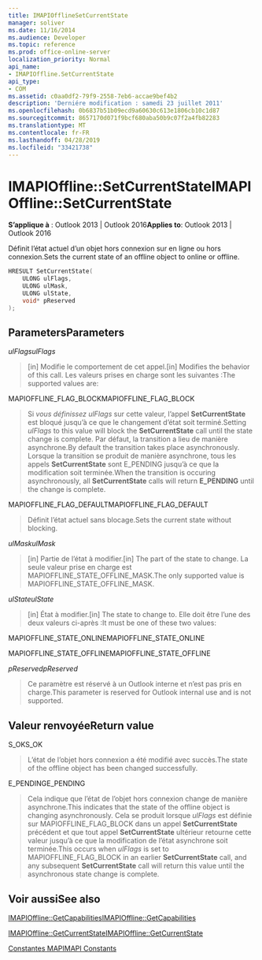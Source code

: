 ```yaml
---
title: IMAPIOfflineSetCurrentState
manager: soliver
ms.date: 11/16/2014
ms.audience: Developer
ms.topic: reference
ms.prod: office-online-server
localization_priority: Normal
api_name:
- IMAPIOffline.SetCurrentState
api_type:
- COM
ms.assetid: c0aa0df2-79f9-2558-7eb6-accae9bef4b2
description: 'Derniére modification : samedi 23 juillet 2011'
ms.openlocfilehash: 0b6837b51b09ecd9a60630c613e1806cb10c1d87
ms.sourcegitcommit: 8657170d071f9bcf680aba50b9c07f2a4fb82283
ms.translationtype: MT
ms.contentlocale: fr-FR
ms.lasthandoff: 04/28/2019
ms.locfileid: "33421738"
---
```

# <a name="imapiofflinesetcurrentstate"></a><span data-ttu-id="307cf-103">IMAPIOffline::SetCurrentState</span><span class="sxs-lookup"><span data-stu-id="307cf-103">IMAPIOffline::SetCurrentState</span></span>

  
  
<span data-ttu-id="307cf-104">**S’applique à** : Outlook 2013 | Outlook 2016</span><span class="sxs-lookup"><span data-stu-id="307cf-104">**Applies to**: Outlook 2013 | Outlook 2016</span></span> 
  
<span data-ttu-id="307cf-105">Définit l’état actuel d’un objet hors connexion sur en ligne ou hors connexion.</span><span class="sxs-lookup"><span data-stu-id="307cf-105">Sets the current state of an offline object to online or offline.</span></span>
  
```cpp
HRESULT SetCurrentState( 
    ULONG ulFlags, 
    ULONG ulMask, 
    ULONG ulState, 
    void* pReserved 
);
```

## <a name="parameters"></a><span data-ttu-id="307cf-106">Parameters</span><span class="sxs-lookup"><span data-stu-id="307cf-106">Parameters</span></span>

 <span data-ttu-id="307cf-107">_ulFlags_</span><span class="sxs-lookup"><span data-stu-id="307cf-107">_ulFlags_</span></span>
  
> <span data-ttu-id="307cf-108">[in] Modifie le comportement de cet appel.</span><span class="sxs-lookup"><span data-stu-id="307cf-108">[in] Modifies the behavior of this call.</span></span> <span data-ttu-id="307cf-109">Les valeurs prises en charge sont les suivantes :</span><span class="sxs-lookup"><span data-stu-id="307cf-109">The supported values are:</span></span>
    
<span data-ttu-id="307cf-110">MAPIOFFLINE_FLAG_BLOCK</span><span class="sxs-lookup"><span data-stu-id="307cf-110">MAPIOFFLINE_FLAG_BLOCK</span></span>
  
> <span data-ttu-id="307cf-111">Si  _vous définissez ulFlags_ sur cette valeur, l’appel **SetCurrentState** est bloqué jusqu’à ce que le changement d’état soit terminé.</span><span class="sxs-lookup"><span data-stu-id="307cf-111">Setting  _ulFlags_ to this value will block the **SetCurrentState** call until the state change is complete.</span></span> <span data-ttu-id="307cf-112">Par défaut, la transition a lieu de manière asynchrone.</span><span class="sxs-lookup"><span data-stu-id="307cf-112">By default the transition takes place asynchronously.</span></span> <span data-ttu-id="307cf-113">Lorsque la transition se produit de manière asynchrone,  tous les appels **SetCurrentState** sont E_PENDING jusqu’à ce que la modification soit terminée.</span><span class="sxs-lookup"><span data-stu-id="307cf-113">When the transition is occuring asynchronously, all **SetCurrentState** calls will return **E_PENDING** until the change is complete.</span></span> 
    
<span data-ttu-id="307cf-114">MAPIOFFLINE_FLAG_DEFAULT</span><span class="sxs-lookup"><span data-stu-id="307cf-114">MAPIOFFLINE_FLAG_DEFAULT</span></span>
  
> <span data-ttu-id="307cf-115">Définit l’état actuel sans blocage.</span><span class="sxs-lookup"><span data-stu-id="307cf-115">Sets the current state without blocking.</span></span>
    
 <span data-ttu-id="307cf-116">_ulMask_</span><span class="sxs-lookup"><span data-stu-id="307cf-116">_ulMask_</span></span>
  
> <span data-ttu-id="307cf-117">[in] Partie de l’état à modifier.</span><span class="sxs-lookup"><span data-stu-id="307cf-117">[in] The part of the state to change.</span></span> <span data-ttu-id="307cf-118">La seule valeur prise en charge est MAPIOFFLINE_STATE_OFFLINE_MASK.</span><span class="sxs-lookup"><span data-stu-id="307cf-118">The only supported value is MAPIOFFLINE_STATE_OFFLINE_MASK.</span></span>
    
 <span data-ttu-id="307cf-119">_ulState_</span><span class="sxs-lookup"><span data-stu-id="307cf-119">_ulState_</span></span>
  
> <span data-ttu-id="307cf-120">[in] État à modifier.</span><span class="sxs-lookup"><span data-stu-id="307cf-120">[in] The state to change to.</span></span> <span data-ttu-id="307cf-121">Elle doit être l’une des deux valeurs ci-après :</span><span class="sxs-lookup"><span data-stu-id="307cf-121">It must be one of these two values:</span></span>
    
<span data-ttu-id="307cf-122">MAPIOFFLINE_STATE_ONLINE</span><span class="sxs-lookup"><span data-stu-id="307cf-122">MAPIOFFLINE_STATE_ONLINE</span></span>
  
> 
    
<span data-ttu-id="307cf-123">MAPIOFFLINE_STATE_OFFLINE</span><span class="sxs-lookup"><span data-stu-id="307cf-123">MAPIOFFLINE_STATE_OFFLINE</span></span>
  
> 
    
 <span data-ttu-id="307cf-124">_pReserved_</span><span class="sxs-lookup"><span data-stu-id="307cf-124">_pReserved_</span></span>
  
> <span data-ttu-id="307cf-125">Ce paramètre est réservé à un Outlook interne et n’est pas pris en charge.</span><span class="sxs-lookup"><span data-stu-id="307cf-125">This parameter is reserved for Outlook internal use and is not supported.</span></span> 
    
## <a name="return-value"></a><span data-ttu-id="307cf-126">Valeur renvoyée</span><span class="sxs-lookup"><span data-stu-id="307cf-126">Return value</span></span>

<span data-ttu-id="307cf-127">S_OK</span><span class="sxs-lookup"><span data-stu-id="307cf-127">S_OK</span></span>
  
> <span data-ttu-id="307cf-128">L’état de l’objet hors connexion a été modifié avec succès.</span><span class="sxs-lookup"><span data-stu-id="307cf-128">The state of the offline object has been changed successfully.</span></span>
    
<span data-ttu-id="307cf-129">E_PENDING</span><span class="sxs-lookup"><span data-stu-id="307cf-129">E_PENDING</span></span>
  
> <span data-ttu-id="307cf-130">Cela indique que l’état de l’objet hors connexion change de manière asynchrone.</span><span class="sxs-lookup"><span data-stu-id="307cf-130">This indicates that the state of the offline object is changing asynchronously.</span></span> <span data-ttu-id="307cf-131">Cela se produit lorsque  _ulFlags_ est définie sur MAPIOFFLINE_FLAG_BLOCK dans un appel **SetCurrentState** précédent et que tout appel **SetCurrentState** ultérieur retourne cette valeur jusqu’à ce que la modification de l’état asynchrone soit terminée.</span><span class="sxs-lookup"><span data-stu-id="307cf-131">This occurs when  _ulFlags_ is set to MAPIOFFLINE_FLAG_BLOCK in an earlier **SetCurrentState** call, and any subsequent **SetCurrentState** call will return this value until the asynchronous state change is complete.</span></span> 
    
## <a name="see-also"></a><span data-ttu-id="307cf-132">Voir aussi</span><span class="sxs-lookup"><span data-stu-id="307cf-132">See also</span></span>



[<span data-ttu-id="307cf-133">IMAPIOffline::GetCapabilities</span><span class="sxs-lookup"><span data-stu-id="307cf-133">IMAPIOffline::GetCapabilities</span></span>](imapioffline-getcapabilities.md)
  
[<span data-ttu-id="307cf-134">IMAPIOffline::GetCurrentState</span><span class="sxs-lookup"><span data-stu-id="307cf-134">IMAPIOffline::GetCurrentState</span></span>](imapioffline-getcurrentstate.md)


[<span data-ttu-id="307cf-135">Constantes MAPI</span><span class="sxs-lookup"><span data-stu-id="307cf-135">MAPI Constants</span></span>](mapi-constants.md)


